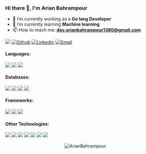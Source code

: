 ### Hi there 👋, I'm Arian Bahrampour

- 🔭 I’m currently working as a **Go lang Developer**
- 🌱 I’m currently learning **Machine learning**
- 📫 How to reach me: **dev.arianbahrampour1380@gmail.com**

![](https://komarev.com/ghpvc/?username=ArianBahrampour&color=0069b4)
[![Github](https://img.shields.io/badge/-Github-000?style=for-the-badge&logo=Github&logoColor=white)](https://github.com/ArianBahrampour)
[![Linkedin](https://img.shields.io/badge/-LinkedIn-blue?style=for-the-badge&logo=Linkedin&logoColor=white)](https://www.linkedin.com/in/arian-bahrampour-2776b819a/)
[![Gmail](https://img.shields.io/badge/-Gmail-c14438?style=for-the-badge&logo=Gmail&logoColor=white)](mailto:dev.arianbahrampour1380@gmail.com)

#### Languages:

<p>
  <img src="https://img.shields.io/badge/-GoLang-2c3e50?style=for-the-badge&logo=Go&labelColor=34495e"/>
  <img src="https://img.shields.io/badge/-JavaScript-2c3e50?style=for-the-badge&logo=Javascript&labelColor=34495e"/>
  <img src="https://img.shields.io/badge/-Python-2c3e50?style=for-the-badge&logo=Python&labelColor=34495e"/>
</p>

#### Databases:

<p>
  <img src="https://img.shields.io/badge/-MySql-2c3e50?style=for-the-badge&logo=Mysql&labelColor=34495e"/>
  <img src="https://img.shields.io/badge/-MongoDB-2c3e50?style=for-the-badge&logo=MongoDB&labelColor=34495e"/>
  <img src="https://img.shields.io/badge/-Redis-2c3e50?style=for-the-badge&logo=Redis&labelColor=34495e"/>
  <img src="https://img.shields.io/badge/-PostgreSQL-2c3e50?style=for-the-badge&logo=PostgreSQL&labelColor=34495e"/>
</p>

#### Frameworks:

<p>
  <img src="https://img.shields.io/badge/-React-2c3e50?style=for-the-badge&logo=React&labelColor=34495e"/>
  <img src="https://img.shields.io/badge/-ExpressJs-2c3e50?style=for-the-badge&logo=Express&labelColor=34495e"/>
  <img src="https://img.shields.io/badge/-Next.JS-2c3e50?style=for-the-badge&logo=Next.js&labelColor=34495e"/>
</p>

#### Other Technologies:

<p>
  <img src="https://img.shields.io/badge/-Linux-2c3e50?style=for-the-badge&logo=Linux&labelColor=34495e"/>
  <img src="https://img.shields.io/badge/-Git-2c3e50?style=for-the-badge&logo=Git&labelColor=34495e"/>
  <img src="https://img.shields.io/badge/-Docker-2c3e50?style=for-the-badge&logo=Docker&labelColor=34495e"/>
  <img src="https://img.shields.io/badge/-Bash-2c3e50?style=for-the-badge&logo=GNU-Bash&labelColor=34495e"/>
  <img src="https://img.shields.io/badge/-Bash-2c3e50?style=for-the-badge&logo=GNU-Bash&labelColor=34495e"/>
  <img src="https://img.shields.io/badge/-Redux-2c3e50?style=for-the-badge&logo=Redux&labelColor=34495e"/>
  <img src="https://img.shields.io/badge/-Jira-2c3e50?style=for-the-badge&logo=Jira&labelColor=34495e"/>
</p>

<p align="center">&nbsp;<img align="center" src="https://github-readme-stats.vercel.app/api?username=ArianBahrampour&show_icons=true&locale=en" alt="ArianBahrampour" /></p>
